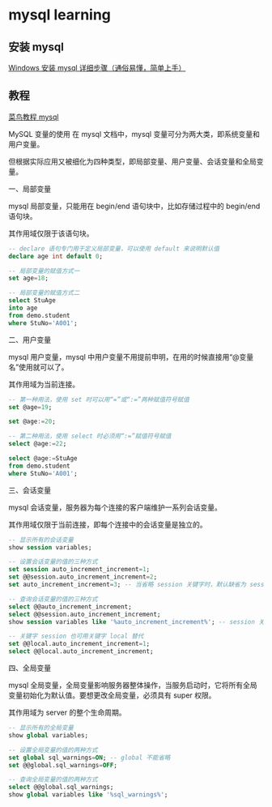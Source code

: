# mysql learning

## 安装 mysql

[Windows 安装 mysql 详细步骤（通俗易懂，简单上手）](https://blog.csdn.net/weixin_43423484/article/details/124408565)

## 教程

[菜鸟教程 mysql](https://www.runoob.com/mysql/mysql-tutorial.html)

MySQL 变量的使用
在 mysql 文档中，mysql 变量可分为两大类，即系统变量和用户变量。

但根据实际应用又被细化为四种类型，即局部变量、用户变量、会话变量和全局变量。

一、局部变量

mysql 局部变量，只能用在 begin/end 语句块中，比如存储过程中的 begin/end 语句块。

其作用域仅限于该语句块。

```sql
-- declare 语句专门用于定义局部变量，可以使用 default 来说明默认值
declare age int default 0;

-- 局部变量的赋值方式一
set age=18;

-- 局部变量的赋值方式二
select StuAge
into age
from demo.student
where StuNo='A001';
```

二、用户变量

mysql 用户变量，mysql 中用户变量不用提前申明，在用的时候直接用“@变量名”使用就可以了。

其作用域为当前连接。

```sql
-- 第一种用法，使用 set 时可以用“=”或“:=”两种赋值符号赋值
set @age=19;

set @age:=20;

-- 第二种用法，使用 select 时必须用“:=”赋值符号赋值
select @age:=22;

select @age:=StuAge
from demo.student
where StuNo='A001';

```

三、会话变量

mysql 会话变量，服务器为每个连接的客户端维护一系列会话变量。

其作用域仅限于当前连接，即每个连接中的会话变量是独立的。

```sql
-- 显示所有的会话变量
show session variables;

-- 设置会话变量的值的三种方式
set session auto_increment_increment=1;
set @@session.auto_increment_increment=2;
set auto_increment_increment=3; -- 当省略 session 关键字时，默认缺省为 session，即设置会话变量的值

-- 查询会话变量的值的三种方式
select @@auto_increment_increment;
select @@session.auto_increment_increment;
show session variables like '%auto_increment_increment%'; -- session 关键字可省略

-- 关键字 session 也可用关键字 local 替代
set @@local.auto_increment_increment=1;
select @@local.auto_increment_increment;
```

四、全局变量

mysql 全局变量，全局变量影响服务器整体操作，当服务启动时，它将所有全局变量初始化为默认值。要想更改全局变量，必须具有 super 权限。

其作用域为 server 的整个生命周期。

```sql
-- 显示所有的全局变量
show global variables;

-- 设置全局变量的值的两种方式
set global sql_warnings=ON; -- global 不能省略
set @@global.sql_warnings=OFF;

-- 查询全局变量的值的两种方式
select @@global.sql_warnings;
show global variables like '%sql_warnings%';

```
